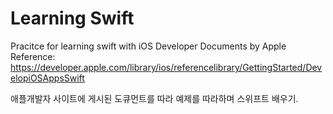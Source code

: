 # Learning Swift

Pracitce for learning swift with iOS Developer Documents by Apple 
Reference: https://developer.apple.com/library/ios/referencelibrary/GettingStarted/DevelopiOSAppsSwift

애플개발자 사이트에 게시된 도큐먼트를 따라 예제를 따라하며 스위프트 배우기. 
